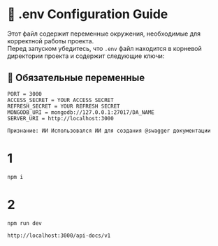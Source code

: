 # 📄 .env Configuration Guide
Этот файл содержит переменные окружения, необходимые для корректной работы проекта.  
Перед запуском убедитесь, что `.env` файл находится в корневой директории проекта и содержит следующие ключи:

## 🔑 Обязательные переменные

```env
PORT = 3000
ACCESS_SECRET = YOUR ACCESS SECRET
REFRESH_SECRET = YOUR REFRESH SECRET
MONGODB_URI = mongodb://127.0.0.1:27017/DA_NAME
SERVER_URI = http://localhost:3000
```

`Признание: ИИ Использовался ИИ для создания @swagger документации`

# 1
`npm i`

# 2
`npm run dev`

`http://localhost:3000/api-docs/v1`